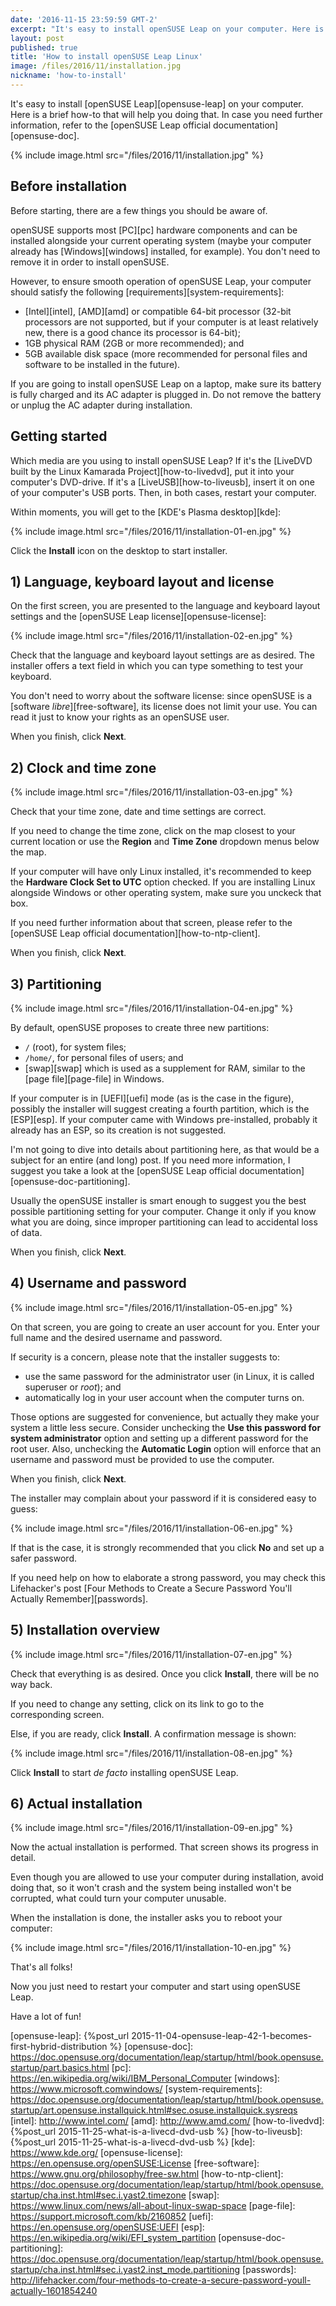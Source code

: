 ```yaml
---
date: '2016-11-15 23:59:59 GMT-2'
excerpt: "It's easy to install openSUSE Leap on your computer. Here is a brief how-to that will help you doing that."
layout: post
published: true
title: 'How to install openSUSE Leap Linux'
image: /files/2016/11/installation.jpg
nickname: 'how-to-install'
---
```


It's easy to install [openSUSE Leap][opensuse-leap] on your computer. Here is a brief how-to that will help you doing that. In case you need further information, refer to the [openSUSE Leap official documentation][opensuse-doc].

{% include image.html src="/files/2016/11/installation.jpg" %}

## Before installation

Before starting, there are a few things you should be aware of.

openSUSE supports most [PC][pc] hardware components and can be installed alongside your current operating system (maybe your computer already has [Windows][windows] installed, for example). You don't need to remove it in order to install openSUSE.

However, to ensure smooth operation of openSUSE Leap, your computer should satisfy the following [requirements][system-requirements]:

- [Intel][intel], [AMD][amd] or compatible 64-bit processor (32-bit processors are not supported, but if your computer is at least relatively new, there is a good chance its processor is 64-bit);
- 1GB physical RAM (2GB or more recommended); and
- 5GB available disk space (more recommended for personal files and software to be installed in the future).

If you are going to install openSUSE Leap on a laptop, make sure its battery is fully charged and its AC adapter is plugged in. Do not remove the battery or unplug the AC adapter during installation.

## Getting started

Which media are you using to install openSUSE Leap? If it's the [LiveDVD built by the Linux Kamarada Project][how-to-livedvd], put it into your computer's DVD-drive. If it's a [LiveUSB][how-to-liveusb], insert it on one of your computer's USB ports. Then, in both cases, restart your computer.

Within moments, you will get to the [KDE's Plasma desktop][kde]:

{% include image.html src="/files/2016/11/installation-01-en.jpg" %}

Click the **Install** icon on the desktop to start installer.

## 1) Language, keyboard layout and license

On the first screen, you are presented to the language and keyboard layout settings and the [openSUSE Leap license][opensuse-license]:

{% include image.html src="/files/2016/11/installation-02-en.jpg" %}

Check that the language and keyboard layout settings are as desired. The installer offers a text field in which you can type something to test your keyboard. 

You don't need to worry about the software license: since openSUSE is a [software *libre*][free-software], its license does not limit your use. You can read it just to know your rights as an openSUSE user.

When you finish, click **Next**.

## 2) Clock and time zone

{% include image.html src="/files/2016/11/installation-03-en.jpg" %}

Check that your time zone, date and time settings are correct.

If you need to change the time zone, click on the map closest to your current location or use the **Region** and **Time Zone** dropdown menus below the map.

If your computer will have only Linux installed, it's recommended to keep the **Hardware Clock Set to UTC** option checked. If you are installing Linux alongside Windows or other operating system, make sure you unckeck that box.

If you need further information about that screen, please refer to the [openSUSE Leap official documentation][how-to-ntp-client].

When you finish, click **Next**.

## 3) Partitioning

{% include image.html src="/files/2016/11/installation-04-en.jpg" %}

By default, openSUSE proposes to create three new partitions:

- `/` (root), for system files;
- `/home/`, for personal files of users; and
- [swap][swap] which is used as a supplement for RAM, similar to the [page file][page-file] in Windows.

If your computer is in [UEFI][uefi] mode (as is the case in the figure), possibly the installer will suggest creating a fourth partition, which is the [ESP][esp]. If your computer came with Windows pre-installed, probably it already has an ESP, so its creation is not suggested.

I'm not going to dive into details about partitioning here, as that would be a subject for an entire (and long) post. If you need more information, I suggest you take a look at the [openSUSE Leap official documentation][opensuse-doc-partitioning].

Usually the openSUSE installer is smart enough to suggest you the best possible partitioning setting for your computer. Change it only if you know what you are doing, since improper partitioning can lead to accidental loss of data.

When you finish, click **Next**.

## 4) Username and password

{% include image.html src="/files/2016/11/installation-05-en.jpg" %}

On that screen, you are going to create an user account for you. Enter your full name and the desired username and password.

If security is a concern, please note that the installer suggests to:

- use the same password for the administrator user (in Linux, it is called superuser or *root*); and
- automatically log in your user account when the computer turns on.

Those options are suggested for convenience, but actually they make your system a little less secure. Consider unchecking the **Use this password for system administrator** option and setting up a different password for the root user. Also, unchecking the **Automatic Login** option will enforce that an username and password must be provided to use the computer.

When you finish, click **Next**.

The installer may complain about your password if it is considered easy to guess:

{% include image.html src="/files/2016/11/installation-06-en.jpg" %}

If that is the case, it is strongly recommended that you click **No** and set up a safer password.

If you need help on how to elaborate a strong password, you may check this Lifehacker's post [Four Methods to Create a Secure Password You'll Actually Remember][passwords].

## 5) Installation overview

{% include image.html src="/files/2016/11/installation-07-en.jpg" %}

Check that everything is as desired. Once you click **Install**, there will be no way back.

If you need to change any setting, click on its link to go to the corresponding screen.

Else, if you are ready, click **Install**. A confirmation message is shown:

{% include image.html src="/files/2016/11/installation-08-en.jpg" %}

Click **Install** to start *de facto* installing openSUSE Leap.

## 6) Actual installation

{% include image.html src="/files/2016/11/installation-09-en.jpg" %}

Now the actual installation is performed. That screen shows its progress in detail.

Even though you are allowed to use your computer during installation, avoid doing that, so it won't crash and the system being installed won't be corrupted, what could turn your computer unusable.

When the installation is done, the installer asks you to reboot your computer:

{% include image.html src="/files/2016/11/installation-10-en.jpg" %}

That's all folks!

Now you just need to restart your computer and start using openSUSE Leap.

Have a lot of fun!

[opensuse-leap]:                {%post_url 2015-11-04-opensuse-leap-42-1-becomes-first-hybrid-distribution %}
[opensuse-doc]:                 https://doc.opensuse.org/documentation/leap/startup/html/book.opensuse.startup/part.basics.html
[pc]:                           https://en.wikipedia.org/wiki/IBM_Personal_Computer
[windows]:                      https://www.microsoft.comwindows/
[system-requirements]:          https://doc.opensuse.org/documentation/leap/startup/html/book.opensuse.startup/art.opensuse.installquick.html#sec.osuse.installquick.sysreqs
[intel]:                        http://www.intel.com/
[amd]:                          http://www.amd.com/
[how-to-livedvd]:               {%post_url 2015-11-25-what-is-a-livecd-dvd-usb %}
[how-to-liveusb]:               {%post_url 2015-11-25-what-is-a-livecd-dvd-usb %}
[kde]:                          https://www.kde.org/
[opensuse-license]:             https://en.opensuse.org/openSUSE:License
[free-software]:                https://www.gnu.org/philosophy/free-sw.html
[how-to-ntp-client]:            https://doc.opensuse.org/documentation/leap/startup/html/book.opensuse.startup/cha.inst.html#sec.i.yast2.timezone
[swap]:                         https://www.linux.com/news/all-about-linux-swap-space
[page-file]:                    https://support.microsoft.com/kb/2160852
[uefi]:                         https://en.opensuse.org/openSUSE:UEFI
[esp]:                          https://en.wikipedia.org/wiki/EFI_system_partition
[opensuse-doc-partitioning]:    https://doc.opensuse.org/documentation/leap/startup/html/book.opensuse.startup/cha.inst.html#sec.i.yast2.inst_mode.partitioning
[passwords]:                    http://lifehacker.com/four-methods-to-create-a-secure-password-youll-actually-1601854240

